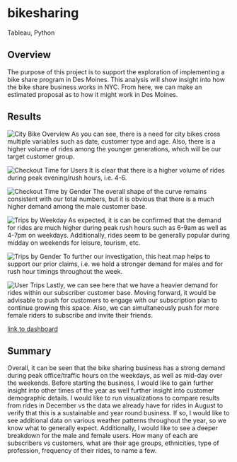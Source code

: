 # bikesharing
Tableau, Python

## Overview
The purpose of this project is to support the exploration of implementing a bike share program in Des Moines. This analysis will show insight into how the bike share business works in NYC. From here, we can make an estimated proposal as to how it might work in Des Moines. 

## Results
![City Bike Overview](1.png)
As you can see, there is a need for city bikes cross multiple variables such as date, customer type and age. Also, there is a higher volume of rides among the younger generations, which will be our target customer group. 

![Checkout Time for Users](2.png)
It is clear that there is a higher volume of rides during peak evening/rush hours, i.e. 4-6. 

![Checkout Time by Gender](3.png)
The overall shape of the curve remains consistent with our total numbers, but it is obvious that there is a much higher demand among the male customer base. 

![Trips by Weekday](4.png)
As expected, it is can be confirmed that the demand for rides are much higher during peak rush hours such as 6-9am as well as 4-7pm on weekdays. Additionally, rides seem to be generally popular during midday on weekends for leisure, tourism, etc. 

![Trips by Gender](5.png)
To further our investigation, this heat map helps to support our prior claims, i.e. we hold a stronger demand for males and for rush hour timings throughout the week. 

![User Trips](6.png)
Lastly, we can see here that we have a heavier demand for rides within our subscriber customer base. Moving forward, it would be advisable to push for customers to engage with our subscription plan to continue growing this space. Also, we can simultaneously push for more female riders to subscribe and invite their friends. 

[link to dashboard](https://public.tableau.com/profile/priti.islam#!/vizhome/NYCCitiBikeChallenge_16117038369600/CityBikePresentation?publish=yes)

## Summary
Overall, it can be seen that the bike sharing business has a strong demand during peak office/traffic hours on the weekdays, as well as mid-day over the weekends. Before starting the business, I would like to gain further insight into other times of the year as well further insight into customer demographic details. I would like to run visualizations to compare results from rides in December vs the data we already have for rides in August to verify that this is a sustainable and year round business. If so, I would like to see additional data on various weather patterns throughout the year, so we know what to generally expect. Additionally, I would like to see a deeper breakdown for the male and female users. How many of each are subscribers vs customers, what are their age groups, ethnicities, type of profession, frequency of their rides, to name a few. 
